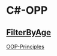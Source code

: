 # C#-OPP
[FilterByAge](https://github.com/Zlatko33Kamenov/C--OPP/tree/main/FilterByAge)</br>
---------------------------------------------------------------------------------
[OOP-Principles](https://github.com/Zlatko33Kamenov/C-OOP/tree/main/Principles)
